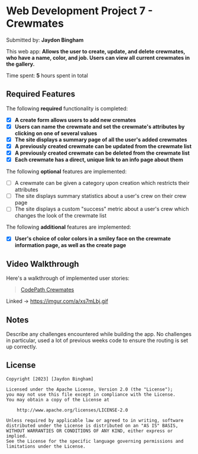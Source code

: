 # Web Development Project 7 - Crewmates

Submitted by: **Jaydon Bingham**

This web app: **Allows the user to create, update, and delete crewmates, who have a name, color, and job. Users can view all current crewmates in the gallery.**

Time spent: **5** hours spent in total

## Required Features

The following **required** functionality is completed:

- [X] **A create form allows users to add new cremates**
- [X] **Users can name the crewmate and set the crewmate's attributes by clicking on one of several values**
- [X] **The site displays a summary page of all the user's added crewmates**
- [X] **A previously created crewmate can be updated from the crewmate list**
- [X] **A previously created crewmate can be deleted from the crewmate list**
- [X] **Each crewmate has a direct, unique link to an info page about them**

The following **optional** features are implemented:

- [ ] A crewmate can be given a category upon creation which restricts their attributes
- [ ] The site displays summary statistics about a user's crew on their crew page 
- [ ] The site displays a custom "success" metric about a user's crew which changes the look of the crewmate list

The following **additional** features are implemented:

* [X] **User's choice of color colors in a smiley face on the crewmate information page, as well as the create page**

## Video Walkthrough

Here's a walkthrough of implemented user stories:

<blockquote class="imgur-embed-pub" lang="en" data-id="a/xs7mLbj"  ><a href="//imgur.com/a/xs7mLbj">CodePath Crewmates</a></blockquote>

Linked -> https://imgur.com/a/xs7mLbj.gif
## Notes

Describe any challenges encountered while building the app.
No challenges in particular, used a lot of previous weeks code to ensure the routing is set up correctly.
## License

    Copyright [2023] [Jaydon Bingham]

    Licensed under the Apache License, Version 2.0 (the "License");
    you may not use this file except in compliance with the License.
    You may obtain a copy of the License at

        http://www.apache.org/licenses/LICENSE-2.0

    Unless required by applicable law or agreed to in writing, software
    distributed under the License is distributed on an "AS IS" BASIS,
    WITHOUT WARRANTIES OR CONDITIONS OF ANY KIND, either express or implied.
    See the License for the specific language governing permissions and
    limitations under the License.
